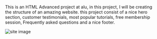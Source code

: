 This is an HTML Advanced project at alu, in this project, I will be creating the structure of an amazing website. this project consist of a nice hero section, customer testimonials, most popular tutorials, free membership session, Frequently asked questions and a nice footer.

<!-- <h1> this is what the website would look like after completing it</h1> -->

<img src="/assets/images/logo" alt="site image"/>
